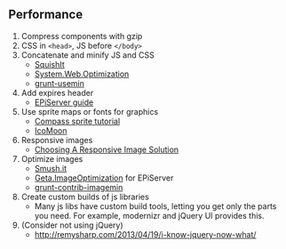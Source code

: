 ## Performance

1. Compress components with gzip
2. CSS in `<head>`, JS before `</body>`
3. Concatenate and minify JS and CSS
    * [SquishIt](http://nuget.org/packages/SquishIt/)
    * [System.Web.Optimization](http://nuget.org/packages/microsoft.web.optimization) 
    * [grunt-usemin](https://github.com/yeoman/grunt-usemin)
4. Add expires header
    * [EPiServer guide](http://www.frederikvig.com/2011/10/faster-episerver-sites-client-side-performance/)
5. Use sprite maps or fonts for graphics
    * [Compass sprite tutorial](http://compass-style.org/reference/compass/utilities/sprites/sprite_img/)
    * [IcoMoon](http://icomoon.io/)
6. Responsive images
    * [Choosing A Responsive Image Solution](http://mobile.smashingmagazine.com/2013/07/08/choosing-a-responsive-image-solution/) 
7. Optimize images
    * [Smush.it](http://www.smushit.com/ysmush.it/)
    * [Geta.ImageOptimization](http://www.frederikvig.com/2012/05/faster-episerver-sites-image-optimization/) for EPiServer
    * [grunt-contrib-imagemin](https://github.com/gruntjs/grunt-contrib-imagemin)
8. Create custom builds of js libraries
    * Many js libs have custom build tools, letting you get only the parts you need. For example, modernizr and jQuery UI provides this.
9. (Consider not using jQuery)
    * http://remysharp.com/2013/04/19/i-know-jquery-now-what/
